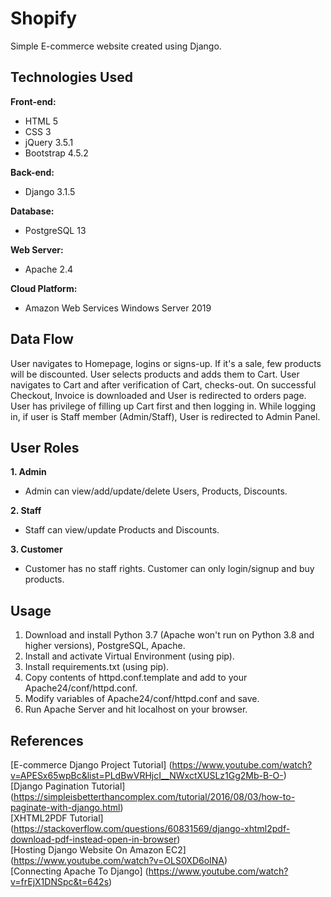 # Shopify
Simple E-commerce website created using Django.

## Technologies Used
**Front-end:**
- HTML 5
- CSS 3
- jQuery 3.5.1
- Bootstrap 4.5.2

**Back-end:**
- Django 3.1.5

**Database:**
- PostgreSQL 13

**Web Server:**
- Apache 2.4

**Cloud Platform:**
- Amazon Web Services Windows Server 2019 

## Data Flow
User navigates to Homepage, logins or signs-up. If it's a sale, few products will be discounted. User selects products and adds them to Cart. User navigates to Cart and after verification of Cart, checks-out. On successful Checkout, Invoice is downloaded and User is redirected to orders page. User has privilege of filling up Cart first and then logging in. While logging in, if user is Staff member (Admin/Staff), User is redirected to Admin Panel.

## User Roles
**1. Admin**
- Admin can view/add/update/delete Users, Products, Discounts.

**2. Staff**
- Staff can view/update Products and Discounts.

**3. Customer**
- Customer has no staff rights. Customer can only login/signup and buy products.

## Usage
1. Download and install Python 3.7 (Apache won't run on Python 3.8 and higher versions), PostgreSQL, Apache.
2. Install and activate Virtual Environment (using pip).
3. Install requirements.txt (using pip).
4. Copy contents of httpd.conf.template and add to your Apache24/conf/httpd.conf.
5. Modify variables of Apache24/conf/httpd.conf and save.
6. Run Apache Server and hit localhost on your browser.

## References
[E-commerce Django Project Tutorial] (https://www.youtube.com/watch?v=APESx65wpBc&list=PLdBwVRHjcI__NWxctXUSLz1Gg2Mb-B-O-)  
[Django Pagination Tutorial] (https://simpleisbetterthancomplex.com/tutorial/2016/08/03/how-to-paginate-with-django.html)  
[XHTML2PDF Tutorial] (https://stackoverflow.com/questions/60831569/django-xhtml2pdf-download-pdf-instead-open-in-browser)  
[Hosting Django Website On Amazon EC2] (https://www.youtube.com/watch?v=OLS0XD6oINA)  
[Connecting Apache To Django] (https://www.youtube.com/watch?v=frEjX1DNSpc&t=642s)  





